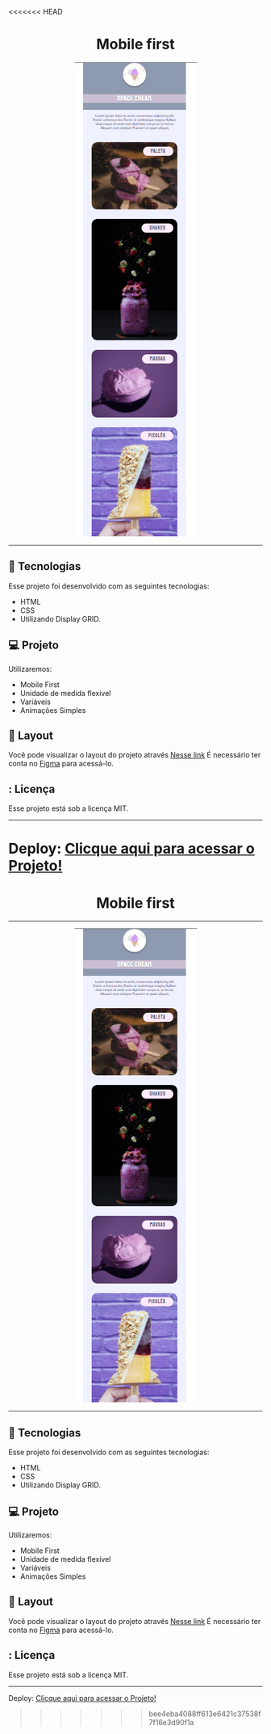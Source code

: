 <<<<<<< HEAD
<h1 align="center"> Mobile first </h1>

<p align="center">
  <img alt="imagem" src=./assets/space_cream.png>
</p>

---

## 🚀 Tecnologias

Esse projeto foi desenvolvido com as seguintes tecnologias:

- HTML
- CSS
- Utilizando Display GRID.

## 💻 Projeto

Utilizaremos:

- Mobile First
- Unidade de medida flexível
- Variáveis
- Animações Simples

## 🔖 Layout

Você pode visualizar o layout do projeto através [Nesse link](https://www.figma.com/file/drBBktNRdtCIUiN4cZk4yo/Stage-03---Mobile-First?node-id=0%3A1&t=xqVGvVyJLmzIprj0-0) É necessário ter conta no [Figma](https://figma.com) para acessá-lo.

## : Licença

Esse projeto está sob a licença MIT.

---

Deploy:
[Clicque aqui para acessar o Projeto!](https://caetanosbr.github.io/display-grid-aula/)
=======
<h1 align="center"> Mobile first </h1>

---

<p align="center">
  <img alt="imagem" src=./assets/space_cream.png>
</p>

---

## 🚀 Tecnologias

Esse projeto foi desenvolvido com as seguintes tecnologias:

- HTML
- CSS
- Utilizando Display GRID.

## 💻 Projeto

Utilizaremos:

- Mobile First
- Unidade de medida flexível
- Variáveis
- Animações Simples

## 🔖 Layout

Você pode visualizar o layout do projeto através [Nesse link](https://www.figma.com/file/drBBktNRdtCIUiN4cZk4yo/Stage-03---Mobile-First?node-id=0%3A1&t=xqVGvVyJLmzIprj0-0) É necessário ter conta no [Figma](https://figma.com) para acessá-lo.

## : Licença

Esse projeto está sob a licença MIT.

---

Deploy:
[Clicque aqui para acessar o Projeto!](https://caetanosbr.github.io/display-grid-aula/)
>>>>>>> bee4eba4088ff613e6421c37538f7f16e3d90f1a
